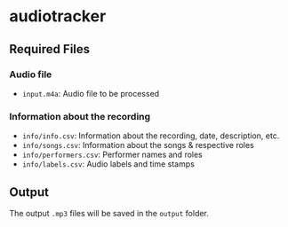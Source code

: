 # audiotracker

## Required Files

### Audio file
- `input.m4a`: Audio file to be processed

### Information about the recording
- `info/info.csv`: Information about the recording, date, description, etc.
- `info/songs.csv`: Information about the songs & respective roles
- `info/performers.csv`: Performer names and roles
- `info/labels.csv`: Audio labels and time stamps

## Output

The output `.mp3` files will be saved in the `output` folder.